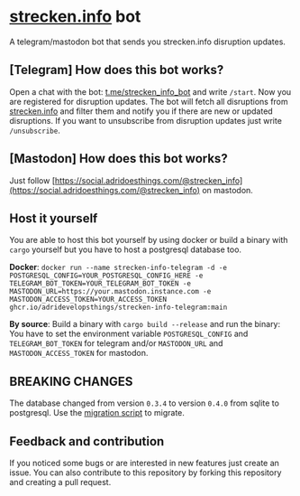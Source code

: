 # [strecken.info](http://strecken.info) bot
A telegram/mastodon bot that sends you strecken.info disruption updates.

## [Telegram] How does this bot works?

Open a chat with the bot: [t.me/strecken_info_bot](https://t.me/strecken_info_bot) and write `/start`. Now you are registered for disruption updates. The bot will fetch all disruptions from [strecken.info](http://strecken.info) and filter them and notify you if there are new or updated disruptions. If you want to unsubscribe from disruption updates just write `/unsubscribe`.

## [Mastodon] How does this bot works?
Just follow [https://social.adridoesthings.com/@strecken_info](https://social.adridoesthings.com/@strecken_info) on mastodon.

## Host it yourself

You are able to host this bot yourself by using docker or build a binary with `cargo` yourself but you have to host a postgresql database too.

**Docker**: ``docker run --name strecken-info-telegram -d -e POSTGRESQL_CONFIG=YOUR_POSTGRESQL_CONFIG_HERE -e TELEGRAM_BOT_TOKEN=YOUR_TELEGRAM_BOT_TOKEN -e MASTODON_URL=https://your.mastodon.instance.com -e MASTODON_ACCESS_TOKEN=YOUR_ACCESS_TOKEN ghcr.io/adridevelopsthings/strecken-info-telegram:main``

**By source**: Build a binary with ``cargo build --release`` and run the binary: You have to set the environment variable ``POSTGRESQL_CONFIG`` and ``TELEGRAM_BOT_TOKEN`` for telegram and/or `MASTODON_URL` and `MASTODON_ACCESS_TOKEN` for mastodon.

## BREAKING CHANGES
The database changed from version `0.3.4` to version `0.4.0` from sqlite to postgresql. Use the [migration script](tools/migrate_sqlite_psql.py) to migrate.

## Feedback and contribution

If you noticed some bugs or are interested in new features just create an issue. You can also contribute to this repository by forking this repository and creating a pull request. 